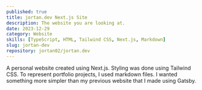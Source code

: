 ```yaml
---
published: true
title: jortan.dev Next.js Site
description: The website you are looking at.
date: 2023-12-29
category: Website
skills: [TypeScript, HTML, Tailwind CSS, Next.js, Markdown]
slug: jortan-dev
repository: jortan02/jortan.dev
---
```


A personal website created using Next.js. Styling was done using Tailwind CSS. To represent portfolio projects, I used markdown files. I wanted something more simpler than my previous website that I made using Gatsby.
